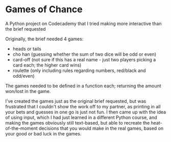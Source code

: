 # Games of Chance
A Python project on Codecademy that I tried making more interactive than the brief requested

Originally, the brief needed 4 games:
- heads or tails
- cho han (guessing whether the sum of two dice will be odd or even)
- card-off (not sure if this has a real name - just two players picking a card each; the higher card wins)
- roulette (only including rules regarding numbers, red/black and odd/even)

The games needed to be defined in a function each; returning the amount won/lost in the game.

I've created the games just as the original brief requested, but was frustrated that I couldn't show the work off to my partner, as printing in all your bets and guesses in one go is just not fun. I then came up with the idea of using input, which I had just learned in a different Python course, and making the games obviously still text-based, but able to recreate the heat-of-the-moment decisions that you would make in the real games, based on your good or bad luck in the games.
